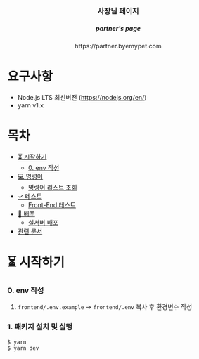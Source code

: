 <h3 align="center">사장님 페이지</h3>
<h5 align="center">partner's page</h3>
<p align="center">https://partner.byemypet.com</p>

# 요구사항

- Node.js LTS 최신버전 (https://nodejs.org/en/)
- yarn v1.x

# 목차

- [⏳ 시작하기](#-시작하기)
  - [0. env 작성](#0-env-작성)
- [💻 명령어](#-명령어)
  - [명령어 리스트 조회](#명령어-리스트-조회)
- [✓ 테스트](#-테스트)
  - [Front-End 테스트](#front-end-테스트)
- [🚀 배포](#-배포)
  - [실서버 배포](#실서버-배포)
- [관련 문서](#관련-문서)

# ⏳ 시작하기

### 0. env 작성

1. `frontend/.env.example` -> `frontend/.env` 복사 후 환경변수 작성

### 1. 패키지 설치 및 실행

```
$ yarn
$ yarn dev
```
